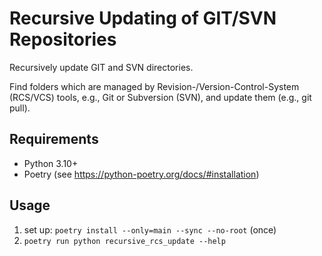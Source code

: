 # Recursive Updating of GIT/SVN Repositories

Recursively update GIT and SVN directories.

Find folders which are managed by Revision-/Version-Control-System (RCS/VCS)
tools, e.g., Git or Subversion (SVN), and update them (e.g., git pull).

## Requirements

* Python 3.10+
* Poetry (see https://python-poetry.org/docs/#installation)

## Usage

1. set up: `poetry install --only=main --sync --no-root` (once)
2. `poetry run python recursive_rcs_update --help`
